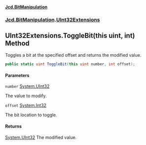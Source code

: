 #### [Jcd.BitManipulation](index 'index')
### [Jcd.BitManipulation](Jcd.BitManipulation 'Jcd.BitManipulation').[UInt32Extensions](Jcd.BitManipulation.UInt32Extensions 'Jcd.BitManipulation.UInt32Extensions')

## UInt32Extensions.ToggleBit(this uint, int) Method

Toggles a bit at the specified offset and returns the modified value.

```csharp
public static uint ToggleBit(this uint number, int offset);
```
#### Parameters

<a name='Jcd.BitManipulation.UInt32Extensions.ToggleBit(thisuint,int).number'></a>

`number` [System.UInt32](https://docs.microsoft.com/en-us/dotnet/api/System.UInt32 'System.UInt32')

The value to modify.

<a name='Jcd.BitManipulation.UInt32Extensions.ToggleBit(thisuint,int).offset'></a>

`offset` [System.Int32](https://docs.microsoft.com/en-us/dotnet/api/System.Int32 'System.Int32')

The bit location to toggle.

#### Returns
[System.UInt32](https://docs.microsoft.com/en-us/dotnet/api/System.UInt32 'System.UInt32')
The modified value.